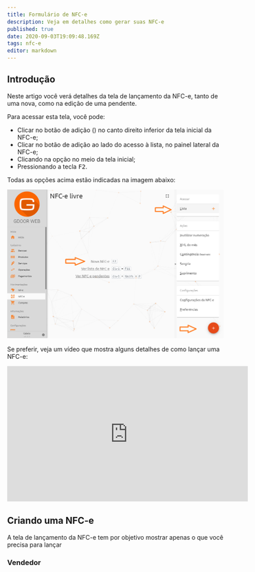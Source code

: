 ```yaml
---
title: Formulário de NFC-e
description: Veja em detalhes como gerar suas NFC-e
published: true
date: 2020-09-03T19:09:48.169Z
tags: nfc-e
editor: markdown
---
```


## Introdução

Neste artigo você verá detalhes da tela de lançamento da NFC-e, tanto de uma nova, como na edição de uma pendente.

Para acessar esta tela, você pode:

- Clicar no botão de adição (<em class="mdi mdi-plus"></em>) no canto direito inferior da tela inicial da NFC-e;
- Clicar no botão de adição ao lado do acesso à lista, no painel lateral da NFC-e;
- Clicando na opção no meio da tela inicial;
- Pressionando a tecla <kbd>F2</kbd>.

Todas as opções acima estão indicadas na imagem abaixo:

![Opções para criar NFC-e](/movimentos/nfce/nfce-opcoes-criacao.png)

Se preferir, veja um vídeo que mostra alguns detalhes de como lançar uma NFC-e:

<div class=text-center>
  <iframe width="560" height="315" src="https://www.youtube.com/embed/2PUfV6476j0" frameborder="0" allow="accelerometer; autoplay; encrypted-media; gyroscope; picture-in-picture" allowfullscreen></iframe>
</div>

## Criando uma NFC-e

A tela de lançamento da NFC-e tem por objetivo mostrar apenas o que você precisa para lançar

### Vendedor
